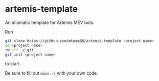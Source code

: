 # artemis-template
An idiomatic template for Artemis MEV bots.

Run 
```bash
git clone https://github.com/mteam88/artemis-template <project name>
cd <project name>
rm -rf ./.git
git init <project name>
``` 
to start.

Be sure to fill out `main.rs` with your own code.
